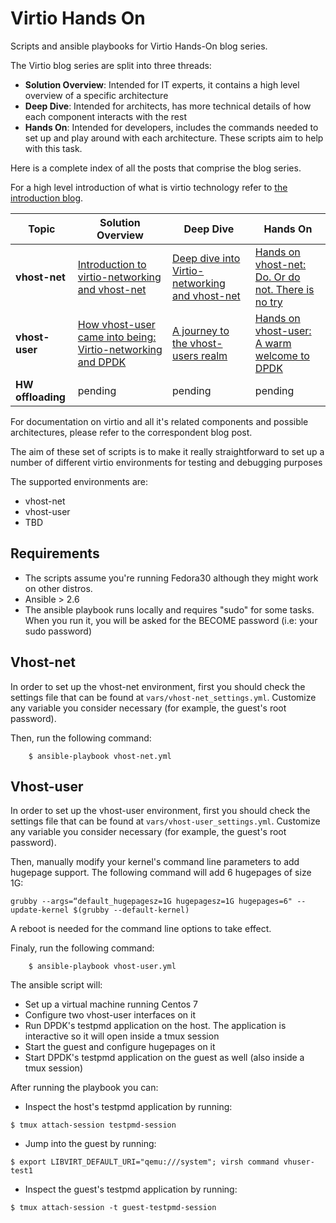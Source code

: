# Virtio Hands On
Scripts and ansible playbooks for Virtio Hands-On blog series.

The Virtio blog series are split into three threads:

 - **Solution Overview**: Intended for IT experts, it contains a high level overview of a specific architecture
 - **Deep Dive**: Intended for architects, has more technical details of how each component interacts with the rest
 - **Hands On**: Intended for developers, includes the commands needed to set up and play around with each architecture. These scripts aim to help with this task.

Here is a complete index of all the posts that comprise the blog series.

For a high level introduction of what is virtio technology refer to [the introduction blog](https://www.redhat.com/en/blog/introducing-virtio-networking-combining-virtualization-and-networking-modern-it).


| Topic                                | Solution Overview | Deep Dive | Hands On |
|--------------------------------------|-------------------|-----------|----------|
| **vhost-net**           | [Introduction to virtio-networking and vhost-net](https://www.redhat.com/en/blog/introduction-virtio-networking-and-vhost-net)               | [Deep dive into Virtio-networking and vhost-net](https://www.redhat.com/en/blog/deep-dive-virtio-networking-and-vhost-net) | [Hands on vhost-net: Do. Or do not. There is no try](https://www.redhat.com/en/blog/hands-vhost-net-do-or-do-not-there-no-try)  | 
| **vhost-user** | [How vhost-user came into being: Virtio-networking and DPDK](https://www.redhat.com/en/blog/how-vhost-user-came-being-virtio-networking-and-dpdk) | [A journey to the vhost-users realm](https://www.redhat.com/en/blog/journey-vhost-users-realm)       | [Hands on vhost-user: A warm welcome to DPDK ](https://www.redhat.com/en/blog/hands-vhost-user-warm-welcome-dpdk) |
| **HW offloading** | pending               | pending       | pending      |



For documentation on virtio and all it's related components and possible architectures, please refer to the correspondent blog post.

The aim of these set of scripts is to make it really straightforward to set up
a number of different virtio environments for testing and debugging purposes

The supported environments are:

- vhost-net
- vhost-user
- TBD


## Requirements
- The scripts assume you're running Fedora30 although they might work on other distros.
- Ansible > 2.6
- The ansible playbook runs locally and requires "sudo" for some tasks. When you run it,
you will be asked for the BECOME password (i.e: your sudo password)

## Vhost-net
In order to set up the vhost-net environment, first you should check the settings file that can be found at `vars/vhost-net_settings.yml`.
Customize any variable you consider necessary (for example, the guest's root password).

Then, run the following command:

```
    $ ansible-playbook vhost-net.yml
```

## Vhost-user
In order to set up the vhost-user environment, first you should check the settings file that can be found at `vars/vhost-user_settings.yml`.
Customize any variable you consider necessary (for example, the guest's root password).

Then, manually modify your kernel's command line parameters to add hugepage support. The following command will add 6 hugepages of size 1G:

```
grubby --args=“default_hugepagesz=1G hugepagesz=1G hugepages=6" --update-kernel $(grubby --default-kernel)
```

A reboot is needed for the command line options to take effect.

Finaly, run the following command:

```
    $ ansible-playbook vhost-user.yml
```

The ansible script will:

- Set up a virtual machine running Centos 7
- Configure two vhost-user interfaces on it
- Run DPDK's testpmd application on the host. The application is interactive so
it will open inside a tmux session
- Start the guest and configure hugepages on it
- Start DPDK's testpmd application on the guest as well (also inside a tmux session)

After running the playbook you can:
- Inspect the host's testpmd application by running:

```
$ tmux attach-session testpmd-session
```

- Jump into the guest by running:

```
$ export LIBVIRT_DEFAULT_URI="qemu:///system"; virsh command vhuser-test1
```

- Inspect the guest's testpmd application by running:

```
$ tmux attach-session -t guest-testpmd-session
```

